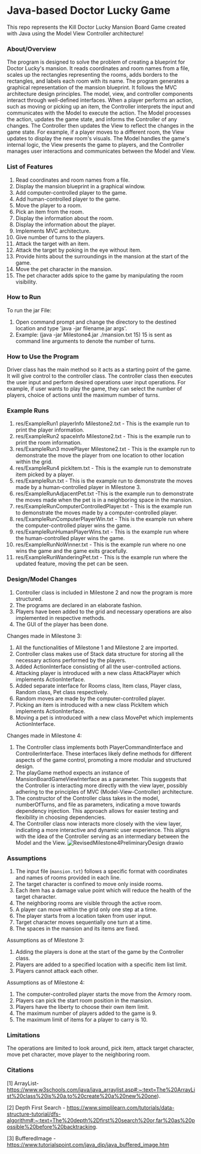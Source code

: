 # Java-based Doctor Lucky Game 

This repo represents the Kill Doctor Lucky Mansion Board Game created with Java using the Model View Controller architecture!

### About/Overview

The program is designed to solve the problem of creating a blueprint for Doctor Lucky's mansion. It reads coordinates and room names from a file, scales up the rectangles representing the rooms, adds borders to the rectangles, and labels each room with its name. The program generates a graphical representation of the mansion blueprint. It follows the MVC architecture design principles. The model, view, and controller components interact through well-defined interfaces. When a player performs an action, such as moving or picking up an item, the Controller interprets the input and communicates with the Model to execute the action. The Model processes the action, updates the game state, and informs the Controller of any changes. The Controller then updates the View to reflect the changes in the game state. For example, if a player moves to a different room, the View updates to display the new room's visuals. The Model handles the game's internal logic, the View presents the game to players, and the Controller manages user interactions and communicates between the Model and View. 



### List of Features

1. Read coordinates and room names from a file.
2. Display the mansion blueprint in a graphical window.
3. Add computer-controlled player to the game.
4. Add human-controlled player to the game.
5. Move the player to a room.
6. Pick an item from the room.
7. Display the information about the room.
8. Display the information about the player.
9. Implements MVC architecture.
10. Give number of turns to the players.
11. Attack the target with an item.
12. Attack the target by poking in the eye without item.
13. Provide hints about the surroundings in the mansion at the start of the game.
14. Move the pet character in the mansion.
15. The pet character adds spice to the game by manipulating the room visibility.


### How to Run

To run the jar File:
1. Open command prompt and change the directory to the destined location and type 'java -jar filename.jar args'.
2. Example: (java -jar Milestone4.jar ./mansion.txt 15) 15 is sent as command line arguments to denote the number of turns.

### How to Use the Program

Driver class has the main method so it acts as a starting point of the game. It will give control to the controller class. The controller class then executes the user input and perform desired operations user input operations. For example, if user wants to play the game, they can select the number of players, choice of actions until the maximum number of turns.



### Example Runs

1. res/ExampleRun1 playerInfo Milestone2.txt - This is the example run to print the player information.
2. res/ExampleRun2 spaceInfo Milestone2.txt - This is the example run to print the room information.
3. res/ExampleRun3 movePlayer Milestone2.txt - This is the example run to demonstrate the move the player from one location to other location within the grid.
4. res/ExampleRun4 pickItem.txt - This is the example run to demonstrate item picked by a player.
5. res/ExampleRun.txt - This is the example run to demonstrate the moves made by a human-controlled player in Milestone 3.
6. res/ExampleRunAdjacentPet.txt -This is the example run to demonstrate the moves made when the pet is in a neighboring space in the mansion.
7. res/ExampleRunComputerControlledPlayer.txt - This is the example run to demonstrate the moves made by a computer-controlled player.
8. res/ExampleRunComputerPlayerWin.txt - This is the example run where the computer-controlled player wins the game.
9. res/ExampleRunHumanPlayerWins.txt - This is the example run where the human-controlled player wins the game.
10. res/ExampleRunNoWinner.txt - This is the example run where no one wins the game and the game exits gracefully.
11. res/ExampleRunWanderingPet.txt - This is the example run where the updated feature, moving the pet can be seen.



### Design/Model Changes

1. Controller class is included in Milestone 2 and now the program is more structured. 
2. The programs are declared in an elaborate fashion. 
3. Players have been added to the grid and necessary operations are also implemented in respective methods.
4.  The GUI of the player has been done.

Changes made in Milestone 3:
1. All the functionalities of Milestone 1 and Milestone 2 are imported.
2. Controller class makes use of Stack data structure for storing all the necessary actions performed by the players.
3. Added ActionInterface consisting of all the user-controlled actions.
4. Attacking player is introduced with a new class AttackPlayer which implements ActionInterface.
5. Added separate interface for Rooms class, Item class, Player class, Random class, Pet class respectively.
6. Random moves are made by the computer-controlled player.
7. Picking an item is introduced with a new class PickItem which implements ActionInterface.
8. Moving a pet is introduced with a new class MovePet which implements ActionInterface.

Changes made in Milestone 4:
1.  The Controller class implements both PlayerCommandInterface and ControllerInterface. These interfaces likely define methods for different aspects of the game control, promoting a more modular and structured design.
2.  The playGame method expects an instance of MansionBoardGameViewInterface as a parameter. This suggests that the Controller is interacting more directly with the view layer, possibly adhering to the principles of MVC (Model-View-Controller) architecture.
3.  The constructor of the Controller class takes in the model, numberOfTurns, and file as parameters, indicating a move towards dependency injection. This approach allows for easier testing and flexibility in choosing dependencies.
4.  The Controller class now interacts more closely with the view layer, indicating a more interactive and dynamic user experience. This aligns with the idea of the Controller serving as an intermediary between the Model and the View.
![RevisedMilestone4PreliminaryDesign drawio](https://github.com/Raja-jpeg/Doctor-Lucky-Game-Java/blob/main/res/260922690-86e40ff4-93e7-46a8-8cd6-f8a9775f65f0.png)

### Assumptions

1. The input file (`mansion.txt`) follows a specific format with coordinates and names of rooms provided in each line.
2. The target character is confined to move only inside rooms.
3. Each item has a damage value point which will reduce the health of the target character.
4. The neighboring rooms are visible through the active room.
5. A player can move within the grid only one step at a time.
6. The player starts from a location taken from user input.
7. Target character moves sequentially one turn at a time.
8. The spaces in the mansion and its items are fixed.

Assumptions as of Milestone 3:
1. Adding the players is done at the start of the game by the Controller class.
2. Players are added to a specified location with a specific item list limit.
3. Players cannot attack each other.

Assumptions as of Milestone 4:
1. The computer-controlled player starts the move from the Armory room.
2. Players can pick the start room position in the mansion.
3. Players have the liberty to choose their own item limit.
4. The maximum number of players added to the game is 9.
5. The maximum limit of items for a player to carry is 10.
### Limitations
The operations are limited to look around, pick item, attack target character, move pet character, move player to the neighboring room.


### Citations
[1] ArrayList-https://www.w3schools.com/java/java_arraylist.asp#:~:text=The%20ArrayList%20class%20is%20a,to%20create%20a%20new%20one).
  
[2] Depth First Search - https://www.simplilearn.com/tutorials/data-structure-tutorial/dfs-algorithm#:~:text=The%20depth%2Dfirst%20search%20or,far%20as%20possible%20before%20backtracking.
  
[3] BufferedImage - https://www.tutorialspoint.com/java_dip/java_buffered_image.htm




